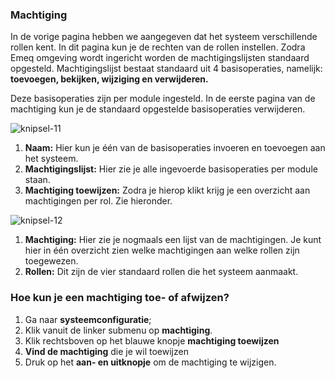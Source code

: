 ### Machtiging 

In de vorige pagina hebben we aangegeven dat het systeem verschillende rollen kent. In dit pagina kun je de rechten van de rollen instellen. Zodra Emeq omgeving wordt ingericht worden de machtigingslijsten standaard opgesteld. Machtigingslijst bestaat standaard uit 4 basisoperaties, namelijk: **toevoegen, bekijken, wijziging en verwijderen.** 

Deze basisoperaties zijn per module ingesteld. In de eerste pagina van de machtiging kun je de standaard opgestelde basisoperaties verwijderen.

![knipsel-11](https://user-images.githubusercontent.com/95087870/147972952-9ed6a00e-f739-435f-be98-dd71f1b95630.PNG)

1. **Naam:** Hier kun je één van de basisoperaties invoeren en toevoegen aan het systeem.
2. **Machtigingslijst:** Hier zie je alle ingevoerde basisoperaties per module staan.
3. **Machtiging toewijzen:** Zodra je hierop klikt krijg je een overzicht aan machtigingen per rol. Zie hieronder.

![knipsel-12](https://user-images.githubusercontent.com/95087870/147974869-822290b8-880e-416e-a7b7-75f9ed0a42d9.PNG)

1. **Machtiging:** Hier zie je nogmaals een lijst van de machtigingen. Je kunt hier in één overzicht zien welke machtigingen aan welke rollen zijn toegewezen. 
2. **Rollen:** Dit zijn de vier standaard rollen die het systeem aanmaakt.

### Hoe kun je een machtiging toe- of afwijzen?
1. Ga naar **systeemconfiguratie**;
2. Klik vanuit de linker submenu op **machtiging**.
3. Klik rechtsboven op het blauwe knopje **machtiging toewijzen**
4. **Vind de machtiging** die je wil toewijzen
5. Druk op het **aan- en uitknopje** om de machtiging te wijzigen.
